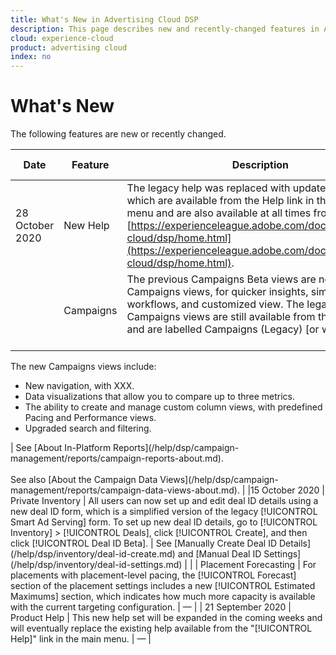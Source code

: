 ```yaml
---
title: What's New in Advertising Cloud DSP
description: This page describes new and recently-changed features in Advertising Cloud DSP.
cloud: experience-cloud
product: advertising cloud
index: no
---
```


# What's New

The following features are new or recently changed.

| Date | Feature | Description | For More Information |
| ---- | ------- | ----------- | -------------------- |
| 28 October 2020 | New Help | The legacy help was replaced with updated pages, which are available from the Help link in the DSP main menu and are also available at all times from [https://experienceleague.adobe.com/docs/advertising-cloud/dsp/home.html](https://experienceleague.adobe.com/docs/advertising-cloud/dsp/home.html). | &mdash; |
|  | Campaigns | The previous Campaigns Beta views are now the default Campaigns views, for quicker insights, simplified workflows, and customized view. The legacy Campaigns views are still available from the main menu and are labelled Campaigns (Legacy) [or whatever].<br><br>
The new Campaigns views include:
<ul>
<li>New navigation, with XXX.</li>
<li>Data visualizations that allow you to compare up to three metrics.</li>
<li>The ability to create and manage custom column views, with predefined Pacing and Performance views.</li>
<li>Upgraded search and filtering.</li>
</ul> | See [About In-Platform Reports](/help/dsp/campaign-management/reports/campaign-reports-about.md).<br><br>See also [About the Campaign Data Views](/help/dsp/campaign-management/reports/campaign-data-views-about.md). |
|15 October 2020 | Private Inventory | All users can now set up and edit deal ID details using a new deal ID form, which is a simplified version of the legacy [!UICONTROL Smart Ad Serving] form. To set up new deal ID details, go to [!UICONTROL Inventory] > [!UICONTROL Deals], click [!UICONTROL Create], and then click [!UICONTROL Deal ID Beta]. | See [Manually Create Deal ID Details](/help/dsp/inventory/deal-id-create.md) and [Manual Deal ID Settings](/help/dsp/inventory/deal-id-settings.md) |
| | Placement Forecasting | For placements with placement-level pacing, the [!UICONTROL Forecast] section of the placement settings includes a new [!UICONTROL Estimated Maximums] section, which indicates how much more capacity is available with the current targeting configuration. | &mdash; |
| 21 September 2020 | Product Help | This new help set will be expanded in the coming weeks and will eventually replace the existing help available from the "[!UICONTROL Help]" link in the main menu. | &mdash; |
